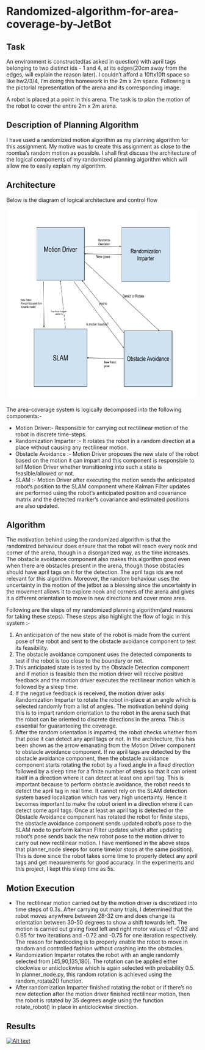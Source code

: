 # Randomized-algorithm-for-area-coverage-by-JetBot

## Task
An environment is constructed(as asked in question) with april tags belonging to two distinct ids - 1 and 4, at its edges(20cm away from the edges, will explain the reason later). I couldn’t afford a 10ftx10ft space so like hw2/3/4, I’m doing this homework in the 2m x 2m space. Following is the pictorial representation of the arena and its corresponding image.

A robot is placed at a point in this arena. The task is to plan the motion of the robot to cover the entire 2m x 2m arena.

## Description of Planning Algorithm
I have used a randomized motion algorithm as my planning algorithm for this assignment. My motive was to create this assignment as close to the roomba’s random motion as possible.
I shall first discuss the architecture of the logical components of my randomized planning algorithm which will allow me to easily explain my algorithm.

## Architecture
Below is the diagram of logical architecture and control flow

<a href="url"><img src="./architecture.png" height="500" width="800" ></a>

The area-coverage system is logically decomposed into the following components:-
- Motion Driver:- Responsible for carrying out rectilinear motion of the robot in discrete time-steps.
- Randomization Imparter :- It rotates the robot in a random direction at a place without causing any rectilinear motion.
- Obstacle Avoidance :- Motion Driver proposes the new state of the robot based on the motion it can impart and this component is responsible to tell Motion Driver whether transitioning into such a state is feasible/allowed or not.
- SLAM :- Motion Driver after executing the motion sends the anticipated robot’s position to the SLAM component where Kalman Filter updates are performed using the robot’s anticipated position and covariance matrix and the detected marker’s covariance and estimated positions are also updated.



## Algorithm
The motivation behind using the randomized algorithm is that the randomized behaviour does ensure that the robot will reach every nook and corner of the arena, though in a disorganized way, as the time increases. The obstacle avoidance component also makes this algorithm good even when there are obstacles present in the arena, though those obstacles should have april tags on it for the detection. The april tags ids are not relevant for this algorithm. Moreover, the random behaviour uses the uncertainty in the motion of the jetbot as a blessing since the uncertainty in the movement allows it to explore nook and corners of the arena and gives it a different orientation to move in new directions and cover more area.

Following are the steps of my randomized planning algorithm(and reasons for taking these steps). These steps also highlight the flow of logic in this system :-
1) An anticipation of the new state of the robot is made from the current pose of the robot and sent to the obstacle avoidance component to test its feasibility.
2) The obstacle avoidance component uses the detected components to test if the robot is too close to the boundary or not.
3) This anticipated state is tested by the Obstacle Detection component and if motion is feasible then the motion driver will receive positive feedback and the motion driver executes the rectilinear motion which is followed by a sleep time.
4) If the negative feedback is received, the motion driver asks Randomization Imparter to rotate the robot in-place at an angle which is selected randomly from a list of angles. The motivation behind doing this is to impart random orientation to the robot in the arena such that the robot can be oriented to discrete directions in the arena. This is essential for guaranteeing the coverage.
5) After the random orientation is imparted, the robot checks whether from that pose it can detect any april tags or not. In the architecture, this has been shown as the arrow emanating from the Motion Driver component to obstacle avoidance component. If no april tags are detected by the obstacle avoidance component, then the obstacle avoidance component starts rotating the robot by a fixed angle in a fixed direction followed by a sleep time for a finite number of steps so that it can orient itself in a direction where it can detect at least one april tag. This is important because to perform obstacle avoidance, the robot needs to detect the april tag in real time. It cannot rely on the SLAM detection system based localization which has very high uncertainty. Hence it becomes important to make the robot orient in a direction where it can detect some april tags. Once at least an april tag is detected or the Obstacle Avoidance component has rotated the robot for finite steps, the obstacle avoidance component sends updated robot’s pose to the SLAM node to perform kalman FIlter updates which after updating robot’s pose sends back the new robot pose to the motion driver to carry out new rectilinear motion.
I have mentioned in the above steps that planner_node sleeps for some time(or stops at the same position). This is done since the robot takes some time to properly detect any april tags and get measurements for good accuracy. In the experiments and this project, I kept this sleep time as 5s.

## Motion Execution
- The rectilinear motion carried out by the motion driver is discretized into time steps of 0.3s. After carrying out many trials, I determined that the robot moves anywhere between 28-32 cm and does change its orientation between 30-50 degrees to show a shift towards left. The motion is carried out giving fixed left and right motor values of -0.92 and 0.95 for two iterations and -0.72 and -0.75 for one iteration respectively. The reason for hardcoding is to properly enable the robot to move in random and controlled fashion without crashing into the obstacles.
- Randomization Imparter rotates the robot with an angle randomly selected from [45,90,135,180]. The rotation can be applied either clockwise or anticlockwise which is again selected with probability 0.5. In planner_node.py, this random rotation is achieved using the random_rotate2() function.
- After randomization Imparter finished rotating the robot or if there’s no new detection after the motion driver finished rectilinear motion, then the robot is rotated by 35 degrees angle using the function rotate_robot() in place in anticlockwise direction.

## Results
[![Alt text](https://img.youtube.com/vi/IEnVMQy53Ek/0.jpg)](https://www.youtube.com/watch?v=IEnVMQy53Ek)




